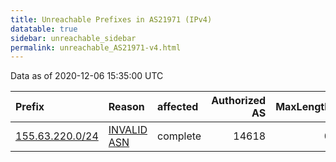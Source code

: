 ```yaml
---
title: Unreachable Prefixes in AS21971 (IPv4)
datatable: true
sidebar: unreachable_sidebar
permalink: unreachable_AS21971-v4.html
---
```


Data as of 2020-12-06 15:35:00 UTC


<div class="datatable-begin"></div>

| Prefix                                                   | Reason                                                                                                 | affected   |   Authorized AS |   MaxLength | Anchor                           |   unreachable /24s |
|:---------------------------------------------------------|:-------------------------------------------------------------------------------------------------------|:-----------|----------------:|------------:|:---------------------------------|-------------------:|
| [155.63.220.0/24](https://stat.ripe.net/155.63.220.0/24) | [INVALID ASN](https://rpki-validator.ripe.net/announcement-preview?asn=AS21971&prefix=155.63.220.0/24) | complete   |           14618 |           0 | [ARIN](unreachable_ARIN-v4.html) |                  1 |

<div class="datatable-end"></div>